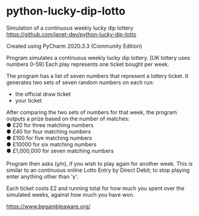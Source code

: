 # python-lucky-dip-lotto
Simulation of a continuous weekly lucky dip lottery<br>
https://github.com/janet-dev/python-lucky-dip-lotto
<br>

Created using PyCharm 2020.3.3 (Community Edition)

Program simulates a continuous weekly lucky dip lottery. [UK lottery uses numbers 0-59]
Each play represents one ticket bought per week.

The program has a list of seven numbers that represent a lottery ticket.
It generates two sets of seven random numbers on each run:
- the official draw ticket
- your ticket

After comparing the two sets of numbers for that week,
the program outputs a prize based on the number of matches:<br>
● £20 for three matching numbers<br>
● £40 for four matching numbers<br>
● £100 for five matching numbers<br>
● £10000 for six matching numbers<br>
● £1,000,000 for seven matching numbers<br><br>
Program then asks (y/n), if you wish to play again for another week.
This is similar to an continuous online Lotto Entry by Direct Debit;
to stop playing enter anything other than 'y'.

Each ticket costs £2 and running total for how much you spent over the simulated weeks,
against how much you have won.

https://www.begambleaware.org/
